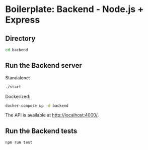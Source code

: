 # Boilerplate: Backend - Node.js + Express

## Directory

```bash
cd backend
```

## Run the Backend server

Standalone:

```bash
./start
```

Dockerized:

```bash
docker-compose up -d backend
```

The API is available at [http://localhost:4000/](http://localhost:4000/).

## Run the Backend tests

```bash
npm run test
```
